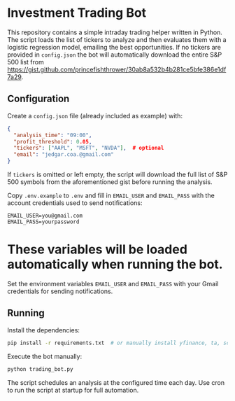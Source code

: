 # Investment Trading Bot

This repository contains a simple intraday trading helper written in Python.
The script loads the list of tickers to analyze and then evaluates them with a
logistic regression model, emailing the best opportunities. If no tickers are
provided in `config.json` the bot will automatically download the entire S&P 500
list from
<https://gist.github.com/princefishthrower/30ab8a532b4b281ce5bfe386e1df7a29>.

## Configuration

Create a `config.json` file (already included as example) with:

```json
{
  "analysis_time": "09:00",
  "profit_threshold": 0.05,
  "tickers": ["AAPL", "MSFT", "NVDA"],  # optional
  "email": "jedgar.coa.@gmail.com"
}
```

If `tickers` is omitted or left empty, the script will download the full list
of S&P 500 symbols from the aforementioned gist before running the analysis.


Copy `.env.example` to `.env` and fill in `EMAIL_USER` and `EMAIL_PASS` with the
account credentials used to send notifications:

```
EMAIL_USER=you@gmail.com
EMAIL_PASS=yourpassword
```

These variables will be loaded automatically when running the bot.
=======
Set the environment variables `EMAIL_USER` and `EMAIL_PASS` with your Gmail
credentials for sending notifications.


## Running

Install the dependencies:

```bash
pip install -r requirements.txt  # or manually install yfinance, ta, scikit-learn
```

Execute the bot manually:

```bash
python trading_bot.py
```

The script schedules an analysis at the configured time each day. Use cron to
run the script at startup for full automation.
